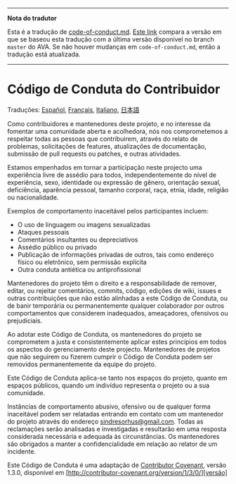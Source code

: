 ___
**Nota do tradutor**

Esta é a tradução de [code-of-conduct.md](https://github.com/sindresorhus/ava/blob/master/code-of-conduct.md). [Este link](https://github.com/sindresorhus/ava/compare/d72723b9154f992b62b1e995bd7756cb93e7674c...master) compara a versão em que se baseou esta tradução com a última versão disponível no branch `master` do AVA. Se não houver mudanças em `code-of-conduct.md`, então a tradução está atualizada.
___

# Código de Conduta do Contribuidor

Traduções: [Español](https://github.com/sindresorhus/ava-docs/blob/master/es_ES/code-of-conduct.md), [Français](https://github.com/sindresorhus/ava-docs/blob/master/fr_FR/code-of-conduct.md), [Italiano](https://github.com/sindresorhus/ava-docs/blob/master/it_IT/code-of-conduct.md), [日本語](https://github.com/sindresorhus/ava-docs/blob/master/ja_JP/code-of-conduct.md)

Como contribuidores e mantenedores deste projeto, e no interesse da fomentar uma
comunidade aberta e acolhedora, nós nos comprometemos a respeitar todas as
pessoas que contribuirem, através do relato de problemas, solicitações de
features, atualizações de documentação, submissão de pull requests ou patches, e
outras atividades.

Estamos empenhados em tornar a participação neste projecto uma experiência livre
de assédio para todos, independentemente do nível de experiência, sexo,
identidade ou expressão de gênero, orientação sexual, deficiência, aparência
pessoal, tamanho corporal, raça, etnia, idade, religião ou nacionalidade.

Exemplos de comportamento inaceitável pelos participantes incluem:

* O uso de linguagem ou imagens sexualizadas
* Ataques pessoais
* Comentários insultantes ou depreciativos
* Assédio público ou privado
* Publicação de informações privadas de outros, tais como endereço físico ou eletrônico, sem permissão explícita
* Outra conduta antiética ou antiprofissional

Mantenedores do projeto têm o direito e a responsabilidade de remover, editar,
ou rejeitar comentários, commits, código, edições de wiki, issues e outras
contribuições que não estão alinhadas a este Código de Conduta, ou de banir
temporária ou permanentemente qualquer colaborador por outros comportamentos que
considerem inadequados, ameaçadores, ofensivos ou prejudiciais.

Ao adotar este Código de Conduta, os mantenedores do projeto se comprometem a
justa e consistentemente aplicar estes princípios em todos os aspectos do
gerenciamento deste projecto. Mantenedores de projetos que não seguirem ou
fizerem cumprir o Código de Conduta podem ser removidos permanentemente da
equipe do projeto.

Este Código de Conduta aplica-se tanto nos espaços do projeto, quanto em espaços
públicos, quando um indivíduo representa o projeto ou a sua comunidade.

Instâncias de comportamento abusivo, ofensivo ou de qualquer forma inaceitável
podem ser relatadas entrando em contato com um mantenedor do projeto através do
endereço sindresorhus@gmail.com. Todas as reclamações serão analisadas e
investigadas e resultarão em uma resposta considerada necessária e adequada às
circunstâncias. Os mantenedores são obrigados a manter a confidencialidade em
relação ao relator de um incidente.

Este Código de Conduta é uma adaptação de [Contributor Covenant][homepage],
versão 1.3.0, disponível em
[http://contributor-covenant.org/version/1/3/0/][versão]

[homepage]: http://contributor-covenant.org
[versão]: http://contributor-covenant.org/version/1/3/0/

